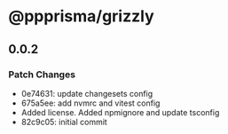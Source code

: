 # @ppprisma/grizzly

## 0.0.2

### Patch Changes

- 0e74631: update changesets config
- 675a5ee: add nvmrc and vitest config
- Added license. Added npmignore and update tsconfig
- 82c9c05: initial commit
